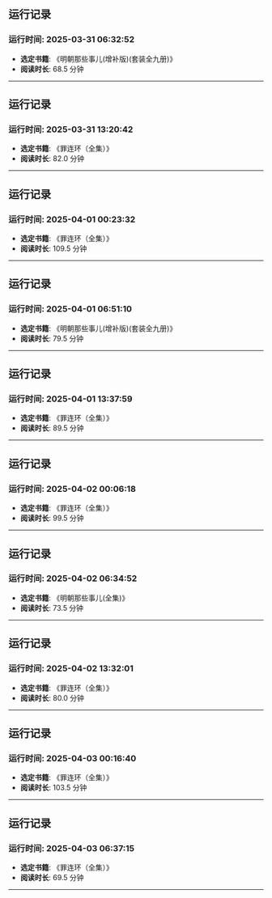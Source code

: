 ## 运行记录
### 运行时间: 2025-03-31 06:32:52
- **选定书籍**: 《明朝那些事儿(增补版)(套装全九册)》
- **阅读时长**: 68.5 分钟
------------------------------
## 运行记录
### 运行时间: 2025-03-31 13:20:42
- **选定书籍**: 《罪连环（全集）》
- **阅读时长**: 82.0 分钟
------------------------------
## 运行记录
### 运行时间: 2025-04-01 00:23:32
- **选定书籍**: 《罪连环（全集）》
- **阅读时长**: 109.5 分钟
------------------------------
## 运行记录
### 运行时间: 2025-04-01 06:51:10
- **选定书籍**: 《明朝那些事儿(增补版)(套装全九册)》
- **阅读时长**: 79.5 分钟
------------------------------
## 运行记录
### 运行时间: 2025-04-01 13:37:59
- **选定书籍**: 《罪连环（全集）》
- **阅读时长**: 89.5 分钟
------------------------------
## 运行记录
### 运行时间: 2025-04-02 00:06:18
- **选定书籍**: 《罪连环（全集）》
- **阅读时长**: 99.5 分钟
------------------------------
## 运行记录
### 运行时间: 2025-04-02 06:34:52
- **选定书籍**: 《明朝那些事儿(全集)》
- **阅读时长**: 73.5 分钟
------------------------------
## 运行记录
### 运行时间: 2025-04-02 13:32:01
- **选定书籍**: 《罪连环（全集）》
- **阅读时长**: 80.0 分钟
------------------------------
## 运行记录
### 运行时间: 2025-04-03 00:16:40
- **选定书籍**: 《罪连环（全集）》
- **阅读时长**: 103.5 分钟
------------------------------
## 运行记录
### 运行时间: 2025-04-03 06:37:15
- **选定书籍**: 《罪连环（全集）》
- **阅读时长**: 69.5 分钟
------------------------------
